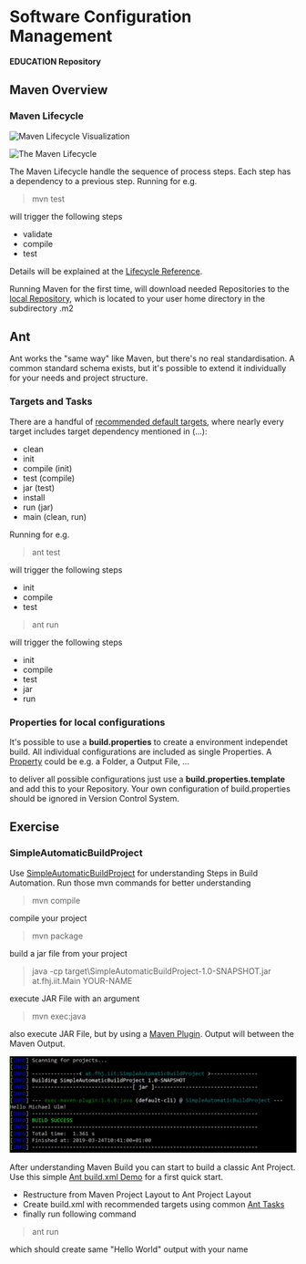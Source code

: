 # Software Configuration Management #

**EDUCATION Repository**

## Maven Overview ##

### Maven Lifecycle ###


![Maven Lifecycle Visualization](https://i2.wp.com/www.deegeu.com/wp-content/uploads/2016/12/004-Creating-Microservices.006.jpeg)


![The Maven Lifecycle](https://www.researchgate.net/profile/Christian_Plewnia2/publication/325650887/figure/fig7/AS:635238111789059@1528463976671/The-Maven-lifecycle_W640.jpg)

The Maven Lifecycle handle the sequence of process steps. Each step has a dependency to a previous step. Running for e.g.

> mvn test

will trigger the following steps

- validate
- compile
- test

Details will be explained at the [Lifecycle Reference](https://maven.apache.org/guides/introduction/introduction-to-the-lifecycle.html#Lifecycle_Reference "Maven Lifecycle Reference").

Running Maven for the first time, will download needed Repositories to the [local Repository](https://www.baeldung.com/maven-local-repository), which is located to your user home directory in the subdirectory .m2

## Ant ##

Ant works the "same way" like Maven, but there's no real standardisation. A common standard schema exists, but it's possible to extend it individually for your needs and project structure.

### Targets and Tasks ###

There are a handful of [recommended default targets](http://ant.apache.org/manual/tutorial-HelloWorldWithAnt.html), where nearly every target includes target dependency mentioned in (...):

- clean
- init
- compile (init)
- test (compile)
- jar (test)
- install
- run (jar)
- main (clean, run)

Running for e.g.

> ant test

will trigger the following steps

- init
- compile
- test

> ant run

will trigger the following steps

- init
- compile
- test
- jar
- run

### Properties for local configurations ###

It's possible to use a **build.properties** to create a environment independet build. All individual configurations are included as single Properties. A [Property](https://ant.apache.org/manual/Tasks/property.html) could be e.g. a Folder, a Output File, ...

to deliver all possible configurations just use a **build.properties.template** and add this to your Repository. Your own configuration of build.properties should be ignored in Version Control System.

## Exercise ##

### SimpleAutomaticBuildProject ###

Use [SimpleAutomaticBuildProject](SimpleAutomaticBuildProject) for understanding Steps in Build Automation. Run those mvn commands for better understanding

> mvn compile

compile your project

> mvn package

build a jar file from your project

> java -cp target\SimpleAutomaticBuildProject-1.0-SNAPSHOT.jar at.fhj.iit.Main YOUR-NAME

execute JAR File with an argument

> mvn exec:java

also execute JAR File, but by using a [Maven Plugin](https://mvnrepository.com/artifact/org.codehaus.mojo/exec-maven-plugin "Exec Maven Plugin"). Output will between the Maven Output.

![Example Output of exec-maven-plugin](./SimpleAutomaticBuildProject/site/exec-maven-plugin-output.jpg)


After understanding Maven Build you can start to build a classic Ant Project. Use this simple [Ant build.xml Demo](build.xml "just a simple introduction for build.xml") for a first quick start.

- Restructure from Maven Project Layout to Ant Project Layout
- Create build.xml with recommended targets using common [Ant Tasks](https://ant.apache.org/manual/tasksoverview.html)
- finally run following command

> ant run

which should create same "Hello World" output with your name